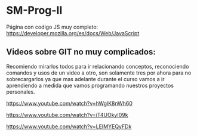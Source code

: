 # SM-Prog-II
Página con codigo JS muy completo: https://developer.mozilla.org/es/docs/Web/JavaScript 

## Videos sobre GIT no muy complicados:
Recomiendo mirarlos todos para ir relacionando conceptos, reconociendo comandos y usos de un video a otro, son solamente tres por ahora para no sobrecargarlos ya que mas adelante durante el curso vamos a ir aprendiendo a medida que vamos programando nuestros proyectos personales.

https://www.youtube.com/watch?v=hWglK8nWh60

https://www.youtube.com/watch?v=iT4UOkyI09k

https://www.youtube.com/watch?v=LEIMYEQyFDk


